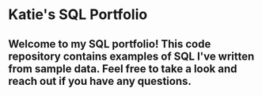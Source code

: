 # Katie's SQL Portfolio

## Welcome to my SQL portfolio! This code repository contains examples of SQL I've written from sample data. Feel free to take a look and reach out if you have any questions. 
